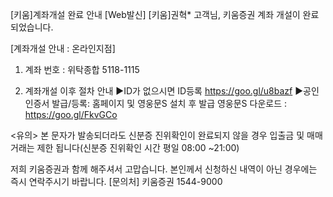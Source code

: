[키움]계좌개설 완료 안내
[Web발신]
[키움]권혁* 고객님, 키움증권 계좌 개설이 완료되었습니다.

[계좌개설 안내 : 온라인지점]
1. 계좌 번호 :
위탁종합 5118-1115 

2. 계좌개설 이후 절차 안내
▶ID가 없으시면 ID등록 https://goo.gl/u8bazf
▶공인인증서 발급/등록: 홈페이지 및 영웅문S 설치 후 발급
영웅문S 다운로드 : https://goo.gl/FkvGCo

<유의>
본 문자가 발송되더라도 신분증 진위확인이 완료되지 않을 경우 입출금 및 매매거래는 제한 됩니다(신분증 진위확인 시간 평일 08:00 ~21:00)

저희 키움증권과 함께 해주셔서 고맙습니다. 본인께서 신청하신 내역이 아닌 경우에는 즉시 연락주시기 바랍니다.
[문의처] 키움증권 1544-9000